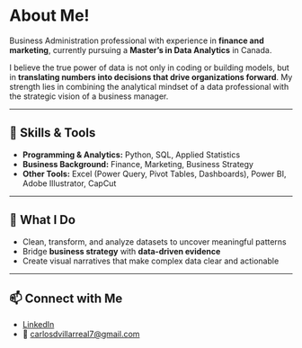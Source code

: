 # About Me!

Business Administration professional with experience in **finance and marketing**, currently pursuing a **Master’s in Data Analytics** in Canada.  

I believe the true power of data is not only in coding or building models, but in **translating numbers into decisions that drive organizations forward**. My strength lies in combining the analytical mindset of a data professional with the strategic vision of a business manager.  

---

## 🔧 Skills & Tools  
- **Programming & Analytics:** Python, SQL, Applied Statistics  
- **Business Background:** Finance, Marketing, Business Strategy  
- **Other Tools:** Excel (Power Query, Pivot Tables, Dashboards), Power BI, Adobe Illustrator, CapCut  

---

## 🎯 What I Do  
- Clean, transform, and analyze datasets to uncover meaningful patterns  
- Bridge **business strategy** with **data-driven evidence**  
- Create visual narratives that make complex data clear and actionable  

---

## 📫 Connect with Me  
- [LinkedIn](https://www.linkedin.com/in/carlos-villarrealc)  
- 📧 carlosdvillarreal7@gmail.com  
